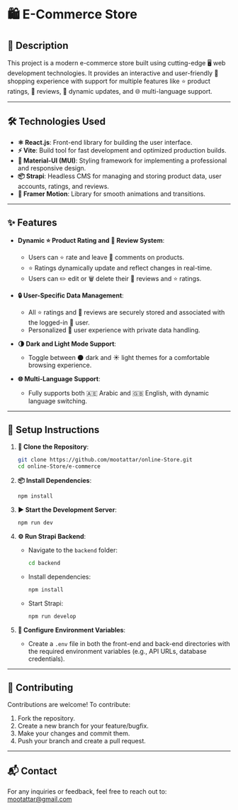 # 🛍️ E-Commerce Store

## 📝 Description

This project is a modern e-commerce store built using cutting-edge 🖥️ web development technologies. It provides an interactive and user-friendly 🛒 shopping experience with support for multiple features like ⭐ product ratings, 💬 reviews, 🔄 dynamic updates, and 🌐 multi-language support.

---

## 🛠️ Technologies Used

- **⚛️ React.js**: Front-end library for building the user interface.
- **⚡ Vite**: Build tool for fast development and optimized production builds.
- **🎨 Material-UI (MUI)**: Styling framework for implementing a professional and responsive design.
- **📦 Strapi**: Headless CMS for managing and storing product data, user accounts, ratings, and reviews.
- **🎥 Framer Motion**: Library for smooth animations and transitions.

---

## ✨ Features

- **Dynamic ⭐ Product Rating and 💬 Review System**:

  - Users can ⭐ rate and leave 💬 comments on products.
  - ⭐ Ratings dynamically update and reflect changes in real-time.
  - Users can ✏️ edit or 🗑️ delete their 💬 reviews and ⭐ ratings.

- **🔒 User-Specific Data Management**:

  - All ⭐ ratings and 💬 reviews are securely stored and associated with the logged-in 👤 user.
  - Personalized 👤 user experience with private data handling.

- **🌗 Dark and Light Mode Support**:

  - Toggle between 🌑 dark and ☀️ light themes for a comfortable browsing experience.

- **🌐 Multi-Language Support**:

  - Fully supports both 🇦🇪 Arabic and 🇬🇧 English, with dynamic language switching.

---

## 🚀 Setup Instructions

1. **📂 Clone the Repository**:

   ```bash
   git clone https://github.com/mootattar/online-Store.git
   cd online-Store/e-commerce
   ```

2. **📦 Install Dependencies**:

   ```bash
   npm install
   ```

3. **▶️ Start the Development Server**:

   ```bash
   npm run dev
   ```

4. **⚙️ Run Strapi Backend**:

   - Navigate to the `backend` folder:
     ```bash
     cd backend
     ```
   - Install dependencies:
     ```bash
     npm install
     ```
   - Start Strapi:
     ```bash
     npm run develop
     ```

5. **🔧 Configure Environment Variables**:

   - Create a `.env` file in both the front-end and back-end directories with the required environment variables (e.g., API URLs, database credentials).

---

## 🤝 Contributing

Contributions are welcome! To contribute:

1. Fork the repository.
2. Create a new branch for your feature/bugfix.
3. Make your changes and commit them.
4. Push your branch and create a pull request.

---

## 📬 Contact

For any inquiries or feedback, feel free to reach out to: [mootattar@gmail.com](mailto\:mootattar@gmail.com)

